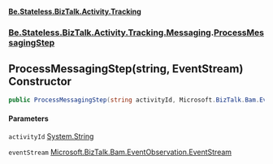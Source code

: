 #### [Be.Stateless.BizTalk.Activity.Tracking](README.md 'README')
### [Be.Stateless.BizTalk.Activity.Tracking.Messaging](Be.Stateless.BizTalk.Activity.Tracking.Messaging.md 'Be.Stateless.BizTalk.Activity.Tracking.Messaging').[ProcessMessagingStep](ProcessMessagingStep.md 'Be.Stateless.BizTalk.Activity.Tracking.Messaging.ProcessMessagingStep')

## ProcessMessagingStep(string, EventStream) Constructor

```csharp
public ProcessMessagingStep(string activityId, Microsoft.BizTalk.Bam.EventObservation.EventStream eventStream);
```
#### Parameters

<a name='Be.Stateless.BizTalk.Activity.Tracking.Messaging.ProcessMessagingStep.ProcessMessagingStep(string,Microsoft.BizTalk.Bam.EventObservation.EventStream).activityId'></a>

`activityId` [System.String](https://docs.microsoft.com/en-us/dotnet/api/System.String 'System.String')

<a name='Be.Stateless.BizTalk.Activity.Tracking.Messaging.ProcessMessagingStep.ProcessMessagingStep(string,Microsoft.BizTalk.Bam.EventObservation.EventStream).eventStream'></a>

`eventStream` [Microsoft.BizTalk.Bam.EventObservation.EventStream](https://docs.microsoft.com/en-us/dotnet/api/Microsoft.BizTalk.Bam.EventObservation.EventStream 'Microsoft.BizTalk.Bam.EventObservation.EventStream')
